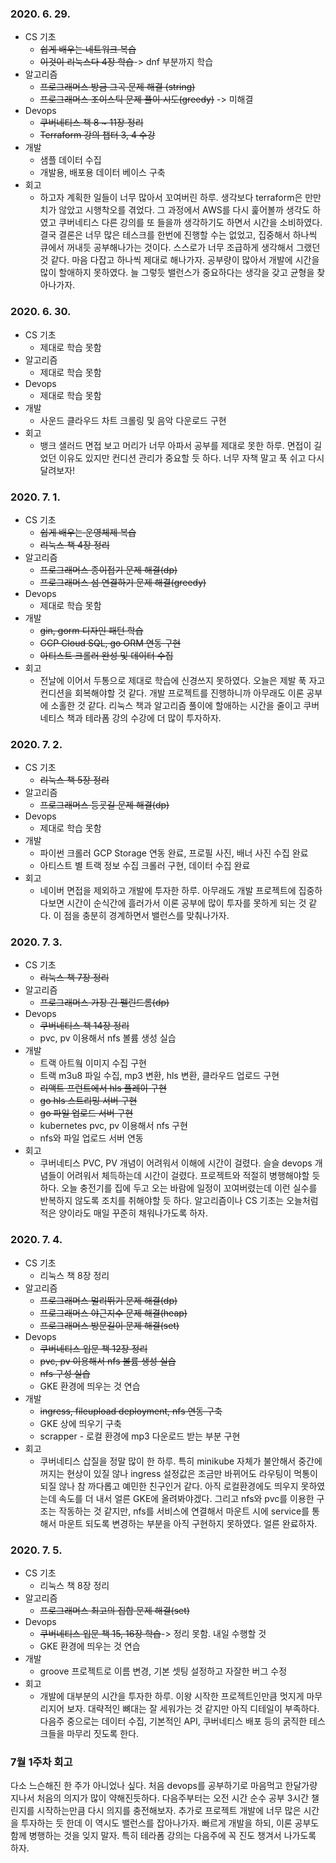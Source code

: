 ### 2020. 6. 29.
- CS 기초
    - ~~쉽게 배우는 네트워크 복습~~
    - ~~이것이 리눅스다 4장 학습~~-> dnf 부분까지 학습
- 알고리즘
    - ~~프로그래머스 방금 그곡 문제 해결 (string)~~
    - ~~프로그래머스 조이스틱 문제 풀이 시도(greedy)~~ -> 미해결
- Devops
    - ~~쿠버네티스 책 8 ~ 11장 정리~~
    - ~~Terraform 강의 챕터 3, 4 수강~~
- 개발
    - 샘플 데이터 수집
    - 개발용, 배포용 데이터 베이스 구축
- 회고
    - 하고자 계획한 일들이 너무 많아서 꼬여버린 하루. 생각보다 terraform은 만만치가 않았고 시행착오를 겪었다. 그 과정에서 AWS를 다시 훑어볼까 생각도 하였고 쿠버네티스 다른 강의를 또 들을까 생각하기도 하면서 시간을 소비하였다. 결국 결론은 너무 많은 테스크를 한번에 진행할 수는 없었고, 집중해서 하나씩 큐에서 꺼내듯 공부해나가는 것이다. 스스로가 너무 조급하게 생각해서 그랬던것 같다. 마음 다잡고 하나씩 제대로 해나가자. 공부량이 많아서 개발에 시간을 많이 할애하지 못하였다. 늘 그렇듯 밸런스가 중요하다는 생각을 갖고 균형을 찾아나가자.

### 2020. 6. 30.
- CS 기초
    - 제대로 학습 못함
- 알고리즘
    - 제대로 학습 못함
- Devops
    - 제대로 학습 못함
- 개발
    - 사운드 클라우드 차트 크롤링 및 음악 다운로드 구현
- 회고
    - 뱅크 샐러드 면접 보고 머리가 너무 아파서 공부를 제대로 못한 하루. 면접이 길었던 이유도 있지만 컨디션 관리가 중요할 듯 하다. 너무 자책 말고 푹 쉬고 다시 달려보자!

### 2020. 7. 1.
- CS 기초
    - ~~쉽게 배우는 운영체제 복습~~
    - ~~리눅스 책 4장 정리~~
- 알고리즘
    - ~~프로그래머스 종이접기 문제 해결(dp)~~
    - ~~프로그래머스 섬 연결하기 문제 해결(greedy)~~
- Devops
    - 제대로 학습 못함
- 개발
    - ~~gin, gorm 디자인 패턴 학습~~
    - ~~GCP Cloud SQL, go ORM 연동 구현~~
    - ~~아티스트 크롤러 완성 및 데이터 수집~~
- 회고
    - 전날에 이어서 두통으로 제대로 학습에 신경쓰지 못하였다. 오늘은 제발 푹 자고 컨디션을 회복해야할 것 같다. 
    개발 프로젝트를 진행하니까 아무래도 이론 공부에 소홀한 것 같다. 리눅스 책과 알고리즘 풀이에 할애하는 시간을 줄이고 
    쿠버네티스 책과 테라폼 강의 수강에 더 많이 투자하자.

### 2020. 7. 2.
- CS 기초
    - ~~리눅스 책 5장 정리~~
- 알고리즘
    - ~~프로그래머스 등굣길 문제 해결(dp)~~
- Devops
    - 제대로 학습 못함
- 개발
    - 파이썬 크롤러 GCP Storage 연동 완료, 프로필 사진, 배너 사진 수집 완료
    - 아티스트 별 트랙 정보 수집 크롤러 구현, 데이터 수집 완료
- 회고
    - 네이버 면접을 제외하고 개발에 투자한 하루. 아무래도 개발 프로젝트에 집중하다보면 시간이 순식간에 흘러가서 이론 공부에 많이 투자를 못하게 되는 것 같다. 이 점을 충분히 경계하면서 밸런스를 맞춰나가자.

### 2020. 7. 3.
- CS 기초
    - ~~리눅스 책 7장 정리~~
- 알고리즘
    - ~~프로그래머스 가장 긴 펠린드롬(dp)~~
- Devops
    - ~~쿠버네티스 책 14장 정리~~
    - pvc, pv 이용해서 nfs 볼륨 생성 실습
- 개발
    - 트랙 아트웤 이미지 수집 구현
    - 트랙 m3u8 파일 수집, mp3 변환, hls 변환, 클라우드 업로드 구현
    - ~~리액트 프런트에서 hls 플레이 구현~~
    - ~~go hls 스트리밍 서버 구현~~
    - ~~go 파일 업로드 서버 구현~~
    - kubernetes pvc, pv 이용해서 nfs 구현
    - nfs와 파일 업로드 서버 연동
- 회고
    - 쿠버네티스 PVC, PV 개념이 어려워서 이해에 시간이 걸렸다. 슬슬 devops 개념들이 어려워서 체득하는데 시간이 걸렸다. 프로젝트와 적절히 병행해야할 듯하다. 오늘 충전기를 집에 두고 오는 바람에 일정이 꼬여버렸는데 이런 실수를 반복하지 않도록 조치를 취해야할 듯 하다. 알고리즘이나 CS 기초는 오늘처럼 적은 양이라도 매일 꾸준히 채워나가도록 하자.

### 2020. 7. 4.
- CS 기초
    - 리눅스 책 8장 정리
- 알고리즘
    - ~~프로그래머스 멀리뛰기 문제 해결(dp)~~
    - ~~프로그래머스 야근지수 문제 해결(heap)~~
    - ~~프로그래머스 방문길이 문제 해결(set)~~
- Devops
    - ~~쿠버네티스 입문 책 12장 정리~~
    - ~~pvc, pv 이용해서 nfs 볼륨 생성 실습~~
    - ~~nfs 구성 실습~~
    - GKE 환경에 띄우는 것 연습
- 개발
    - ~~ingress, fileupload deployment, nfs 연동 구축~~
    - GKE 상에 띄우기 구축
    - scrapper - 로컬 환경에 mp3 다운로드 받는 부분 구현
- 회고
    - 쿠버네티스 삽질을 정말 많이 한 하루. 특히 minikube 자체가 불안해서 중간에 꺼지는 현상이 있질 않나 ingress 설정값은 조금만 바뀌어도 라우팅이 먹통이 되질 않나 참 까다롭고 예민한 친구인거 같다. 아직 로컬환경에도 띄우지 못하였는데 속도를 더 내서 얼른 GKE에 올려봐야겠다. 그리고 nfs와 pvc를 이용한 구조는 작동하는 것 같지만, nfs를 서비스에 연결해서 마운트 시에 service를 통해서 마운트 되도록 변경하는 부분을 아직 구현하지 못하였다. 얼른 완료하자.

### 2020. 7. 5.
- CS 기초
    - 리눅스 책 8장 정리
- 알고리즘
    - ~~프로그래머스 최고의 집합 문제 해결(set)~~
- Devops
    - ~~쿠버네티스 입문 책 15, 16장 학습~~-> 정리 못함. 내일 수행할 것
    - GKE 환경에 띄우는 것 연습
- 개발
    - groove 프로젝트로 이름 변경, 기본 셋팅 설정하고 자잘한 버그 수정
- 회고
    - 개발에 대부분의 시간을 투자한 하루. 이왕 시작한 프로젝트인만큼 멋지게 마무리지어 보자. 대략적인 뼈대는 잘 세워가는 것 같지만 아직 디테일이 부족하다. 다음주 중으로는 데이터 수집, 기본적인 API, 쿠버네티스 배포 등의 굵직한 테스크들을 마무리 짓도록 한다.

### 7월 1주차 회고
다소 느슨해진 한 주가 아니었나 싶다. 처음 devops를 공부하기로 마음먹고 한달가량 지나서 처음의 의지가 많이 약해진듯하다. 다음주부터는 오전 시간 순수 공부 3시간 챌린지를 시작하는만큼 다시 의지를 충전해보자. 추가로 프로젝트 개발에 너무 많은 시간을 투자하는 듯 한데 이 역시도 밸런스를 잡아나가자. 빠르게 개발을 하되, 이론 공부도 함께 병행하는 것을 잊지 말자. 특히 테라폼 강의는 다음주에 꼭 진도 챙겨서 나가도록 하자.
